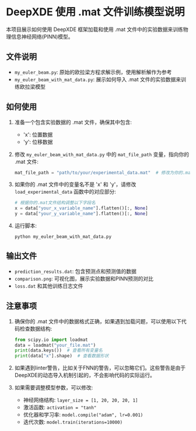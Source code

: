 # DeepXDE 使用 .mat 文件训练模型说明

本项目展示如何使用 DeepXDE 框架加载和使用 .mat 文件中的实验数据来训练物理信息神经网络(PINN)模型。

## 文件说明

- `my_euler_beam.py`: 原始的欧拉梁方程求解示例，使用解析解作为参考
- `my_euler_beam_with_mat_data.py`: 展示如何导入 .mat 文件的实验数据来训练欧拉梁模型

## 如何使用

1. 准备一个包含实验数据的 .mat 文件，确保其中包含:
   - 'x': 位置数据
   - 'y': 位移数据

2. 修改 `my_euler_beam_with_mat_data.py` 中的 `mat_file_path` 变量，指向你的 .mat 文件:
   ```python
   mat_file_path = "path/to/your/experimental_data.mat"  # 修改为你的.mat文件路径
   ```

3. 如果你的 .mat 文件中的变量名不是 'x' 和 'y'，请修改 `load_experimental_data` 函数中的对应部分:
   ```python
   # 根据你的.mat文件结构调整以下字段名
   x = data["your_x_variable_name"].flatten()[:, None]
   y = data["your_y_variable_name"].flatten()[:, None]
   ```

4. 运行脚本:
   ```
   python my_euler_beam_with_mat_data.py
   ```

## 输出文件

- `prediction_results.dat`: 包含预测点和预测值的数据
- `comparison.png`: 可视化图，展示实验数据和PINN预测的对比
- `loss.dat` 和其他训练日志文件

## 注意事项

1. 确保你的 .mat 文件中的数据格式正确，如果遇到加载问题，可以使用以下代码检查数据结构:
   ```python
   from scipy.io import loadmat
   data = loadmat("your_file.mat")
   print(data.keys())  # 查看所有变量名
   print(data["x"].shape)  # 查看数据形状
   ```

2. 如果遇到linter警告，比如关于FNN的警告，可以忽略它们。这些警告是由于DeepXDE的动态导入机制引起的，不会影响代码的实际运行。

3. 如果需要调整模型参数，可以修改:
   - 神经网络结构: `layer_size = [1, 20, 20, 20, 1]`
   - 激活函数: `activation = "tanh"`
   - 优化器和学习率: `model.compile("adam", lr=0.001)`
   - 迭代次数: `model.train(iterations=10000)` 
